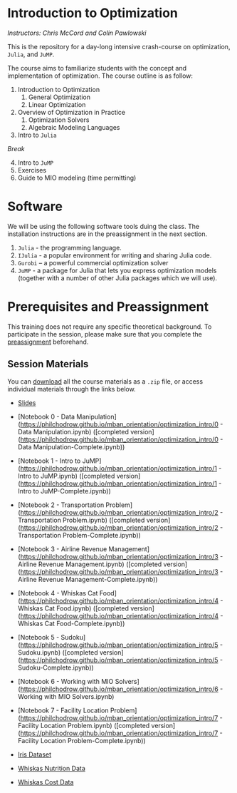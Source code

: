 # Introduction to Optimization
*Instructors: Chris McCord and Colin Pawlowski*

This is the repository for a day-long intensive crash-course on optimization, `Julia`, and `JuMP`. 

The course aims to familiarize students with the concept and implementation of optimization. The course outline is as follow:


1. Introduction to Optimization 
    1. General Optimization
    2. Linear Optimization
2. Overview of Optimization in Practice
    1. Optimization Solvers
    2. Algebraic Modeling Languages 
3. Intro to `Julia`

*Break*

4. Intro to `JuMP`
5. Exercises
6. Guide to MIO modeling (time permitting)


# Software
We will be using the following software tools duing the class. The installation instructions are in the preassignment in the next section.
1.	`Julia` - the programming language.
2.	`IJulia` - a popular environment for writing and sharing Julia code.
3.	`Gurobi` – a powerful commercial optimization solver
4.	`JuMP` - a package for Julia that lets you express optimization models (together with a number of other Julia packages which we will use).


# Prerequisites and Preassignment

This training does not require any specific theoretical background. To participate in the session, please make sure that you complete the [preassignment](https://github.com/PhilChodrow/mban_orientation/raw/master/optimization_intro/preassignment/optimization-preassignment.pdf) beforehand. 

## Session Materials

You can [download](https://github.com/PhilChodrow/mban_orientation/archive/master.zip) all the course materials as a `.zip` file, or access individual materials through the links below. 

- [Slides](https://philchodrow.github.io/mban_orientation/optimization_intro/slides.pdf)

- [Notebook 0 - Data Manipulation](https://philchodrow.github.io/mban_orientation/optimization_intro/0 - Data Manipulation.ipynb) ([completed version](https://philchodrow.github.io/mban_orientation/optimization_intro/0 - Data Manipulation-Complete.ipynb))
- [Notebook 1 - Intro to JuMP](https://philchodrow.github.io/mban_orientation/optimization_intro/1 - Intro to JuMP.ipynb) ([completed version](https://philchodrow.github.io/mban_orientation/optimization_intro/1 - Intro to JuMP-Complete.ipynb))
- [Notebook 2 - Transportation Problem](https://philchodrow.github.io/mban_orientation/optimization_intro/2 - Transportation Problem.ipynb) ([completed version](https://philchodrow.github.io/mban_orientation/optimization_intro/2 - Transportation Problem-Complete.ipynb))
- [Notebook 3 - Airline Revenue Management](https://philchodrow.github.io/mban_orientation/optimization_intro/3 - Airline Revenue Management.ipynb) ([completed version](https://philchodrow.github.io/mban_orientation/optimization_intro/3 - Airline Revenue Management-Complete.ipynb))
- [Notebook 4 - Whiskas Cat Food](https://philchodrow.github.io/mban_orientation/optimization_intro/4 - Whiskas Cat Food.ipynb) ([completed version](https://philchodrow.github.io/mban_orientation/optimization_intro/4 - Whiskas Cat Food-Complete.ipynb))
- [Notebook 5 - Sudoku](https://philchodrow.github.io/mban_orientation/optimization_intro/5 - Sudoku.ipynb) ([completed version](https://philchodrow.github.io/mban_orientation/optimization_intro/5 - Sudoku-Complete.ipynb))
- [Notebook 6 - Working with MIO Solvers](https://philchodrow.github.io/mban_orientation/optimization_intro/6 - Working with MIO Solvers.ipynb)
- [Notebook 7 - Facility Location Problem](https://philchodrow.github.io/mban_orientation/optimization_intro/7 - Facility Location Problem.ipynb) ([completed version](https://philchodrow.github.io/mban_orientation/optimization_intro/7 - Facility Location Problem-Complete.ipynb))

- [Iris Dataset](https://philchodrow.github.io/mban_orientation/optimization_intro/iris.csv)
- [Whiskas Nutrition Data](https://philchodrow.github.io/mban_orientation/optimization_intro/nutrition.csv)
- [Whiskas Cost Data](https://philchodrow.github.io/mban_orientation/optimization_intro/cost.csv)
